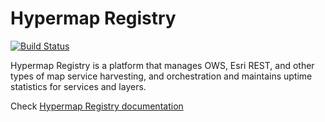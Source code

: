 # Hypermap Registry
[![Build Status](https://travis-ci.org/cga-harvard/HHypermap.svg?branch=registry)](https://travis-ci.org/cga-harvard/HHypermap)

Hypermap Registry is a platform that manages OWS, Esri REST, and other types of map service harvesting, and orchestration and maintains uptime statistics for services and layers.

Check [Hypermap Registry documentation](http://cga-harvard.github.io/Hypermap-Registry/)
